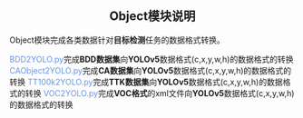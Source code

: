 ## <div align="center">Object模块说明</div>

Object模块完成各类数据针对<b>目标检测</b>任务的数据格式转换。

<font color=CornflowerBlue>BDD2YOLO.py</font>完成<b>BDD数据集</b>向<b>YOLOv5</b>数据格式(c,x,y,w,h)的数据格式的转换
<font color=CornflowerBlue>CAObject2YOLO.py</font>完成<b>CA数据集</b>向<b>YOLOv5</b>数据格式(c,x,y,w,h)的数据格式的转换
<font color=CornflowerBlue>TT100k2YOLO.py</font>完成<b>TTK数据集</b>向<b>YOLOv5</b>数据格式(c,x,y,w,h)的数据格式的转换
<font color=CornflowerBlue>VOC2YOLO.py</font>完成<b>VOC格式</b>的xml文件向<b>YOLOv5</b>数据格式(c,x,y,w,h)的数据格式的转换